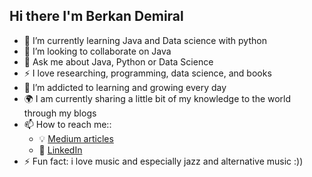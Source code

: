 ## Hi there I'm Berkan Demiral 

- 🌱 I’m currently learning Java and Data science with python
- 👯 I’m looking to collaborate on Java 
- 💬 Ask me about Java, Python or Data Science 
- :zap: I love researching, programming, data science, and books
- 🌱 I’m addicted to learning and growing every day
- :earth_africa: I am currently sharing a little bit of my knowledge to the world through my blogs
- 📫 How to reach me::
  - :bulb: [Medium articles](https://demiralbrkn.medium.com/)
  - :office: [LinkedIn](https://www.linkedin.com/in/berkan-demiral-37a9a618b/)
- ⚡ Fun fact: i love music and especially jazz and alternative music :)) 

<!-- [![My GitHub Stats](https://github-readme-stats.vercel.app/api/?username=BerkanDemiral&count_private=true&theme=tokyonight&showicons=true)]()
[![My GitHub Language Stats](https://github-readme-stats.vercel.app/api/top-langs/?username=BerkanDemiral&langs_count=5&theme=tokyonight)]()
-->
